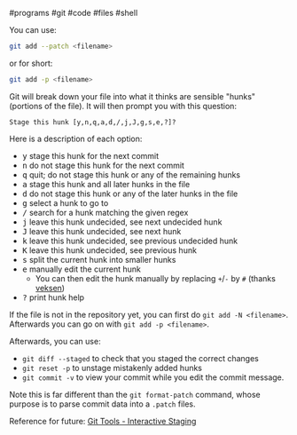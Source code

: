 #programs #git #code #files #shell 

You can use:

```sh
git add --patch <filename>
```

or for short:

```sh
git add -p <filename>
```

Git will break down your file into what it thinks are sensible "hunks" (portions of the file). It will then prompt you with this question:

    Stage this hunk [y,n,q,a,d,/,j,J,g,s,e,?]?

Here is a description of each option:

  - <kbd>y</kbd> stage this hunk for the next commit
  - <kbd>n</kbd> do not stage this hunk for the next commit
  - <kbd>q</kbd> quit; do not stage this hunk or any of the remaining hunks
  - <kbd>a</kbd> stage this hunk and all later hunks in the file
  - <kbd>d</kbd> do not stage this hunk or any of the later hunks in the file
  - <kbd>g</kbd> select a hunk to go to
  - <kbd>/</kbd> search for a hunk matching the given regex
  - <kbd>j</kbd> leave this hunk undecided, see next undecided hunk
  - <kbd>J</kbd> leave this hunk undecided, see next hunk
  - <kbd>k</kbd> leave this hunk undecided, see previous undecided hunk
  - <kbd>K</kbd> leave this hunk undecided, see previous hunk
  - <kbd>s</kbd> split the current hunk into smaller hunks
  - <kbd>e</kbd> manually edit the current hunk
    - You can then edit the hunk manually by replacing `+`/`-` by `#` (thanks [veksen](https://stackoverflow.com/users/1732521/veksen))
  - <kbd>?</kbd> print hunk help

If the file is not in the repository yet, you can first do `git add -N <filename>`. Afterwards you can go on with `git add -p <filename>`.

Afterwards, you can use:

  - `git diff --staged` to check that you staged the correct changes
  - `git reset -p` to unstage mistakenly added hunks
  - `git commit -v` to view your commit while you edit the commit message.

Note this is far different than the `git format-patch` command, whose purpose is to parse commit data into a `.patch` files.

Reference for future: [Git Tools - Interactive Staging][1]


  [1]: https://git-scm.com/book/en/v2/Git-Tools-Interactive-Staging
